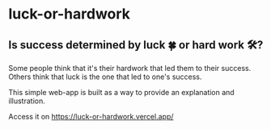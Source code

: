 # luck-or-hardwork

## Is success determined by luck 🍀 or hard work 🛠️?

Some people think that it's their hardwork that led them to their success. 
Others think that luck is the one that led to one's success.

This simple web-app is built as a way to provide an explanation and illustration.

Access it on https://luck-or-hardwork.vercel.app/

